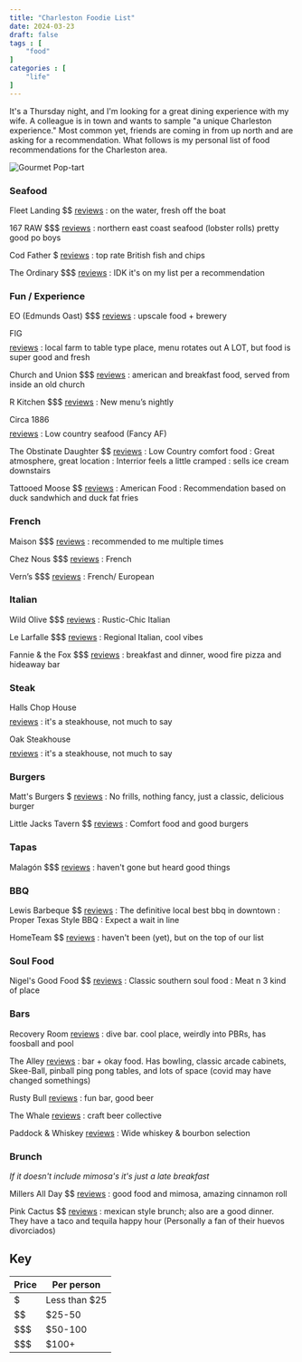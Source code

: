 ```yaml
---
title: "Charleston Foodie List"
date: 2024-03-23
draft: false
tags : [
    "food"
]
categories : [
    "life"
]
---
```


It's a Thursday night, and I'm looking for a great dining experience with my wife. A colleague is in town and wants to sample "a unique Charleston experience." Most common yet, friends are coming in from up north and are asking for a recommendation. What follows is my personal list of food recommendations for the Charleston area.

![Gourmet Pop-tart](../../../images/blogs/pop-tart.jpg)

### Seafood

Fleet Landing $$ [reviews](https://g.co/kgs/DNCkcya)
: on the water, fresh off the boat

167 RAW $$$ [reviews](https://g.co/kgs/AAAhFhx)
: northern east coast seafood (lobster rolls) pretty good po boys

Cod Father $ [reviews](https://g.co/kgs/bPt85V8)
: top rate British fish and chips

The Ordinary $$$ [reviews](https://g.co/kgs/BNw3Qk2)
: IDK it's on my list per a recommendation

### Fun / Experience

EO (Edmunds Oast) $$$ [reviews](https://g.co/kgs/C1Ps6B2)
: upscale food + brewery

FIG $$$$ [reviews](https://g.co/kgs/mVRKwP6)
: local farm to table type place, menu rotates out A LOT, but food is super good and fresh

Church and Union $$$ [reviews](https://g.co/kgs/gq7Mgse)
: american and breakfast food, served from inside an old church

R Kitchen $$$ [reviews](https://g.co/kgs/RnFqW1g)
: New menu’s nightly

Circa 1886 $$$$ [reviews](https://g.co/kgs/sPdG2Ek)
: Low country seafood (Fancy AF)

The Obstinate Daughter $$ [reviews](https://g.co/kgs/HfE2bzP)
: Low Country comfort food
: Great atmosphere, great location
: Interrior feels a little cramped
: sells ice cream downstairs

Tattooed Moose $$ [reviews](https://g.co/kgs/gXHDcxr)
: American Food
: Recommendation based on duck sandwhich and duck fat fries

### French

Maison $$$ [reviews](https://g.co/kgs/i5nkhQC)
: recommended to me multiple times

Chez Nous $$$ [reviews](https://g.co/kgs/6fY4qEo)
: French

Vern’s $$$ [reviews](https://g.co/kgs/AarLV9E)
: French/ European

### Italian

Wild Olive $$$ [reviews](https://g.co/kgs/v3UntU5)
: Rustic-Chic Italian

Le Larfalle $$$ [reviews](https://g.co/kgs/KqkNegB)
: Regional Italian, cool vibes

Fannie & the Fox $$$ [reviews](https://g.co/kgs/LMzX98D)
: breakfast and dinner, wood fire pizza and hideaway bar

### Steak

Halls Chop House $$$$ [reviews](https://g.co/kgs/RBZEXTf)
: it's a steakhouse, not much to say

Oak Steakhouse $$$$ [reviews](https://g.co/kgs/FEuxXSP)
: it's a steakhouse, not much to say

### Burgers

Matt's Burgers $ [reviews](https://g.co/kgs/iH2LeH2)
: No frills, nothing fancy, just a classic, delicious burger

Little Jacks Tavern $$ [reviews](https://g.co/kgs/JM56ENi)
: Comfort food and good burgers

### Tapas

Malagón $$$ [reviews](https://g.co/kgs/cRKzASJ)
: haven't gone but heard good things

### BBQ

Lewis Barbeque $$ [reviews](https://g.co/kgs/pdmjsRY)
: The definitive local best bbq in downtown
: Proper Texas Style BBQ
: Expect a wait in line

HomeTeam $$ [reviews](https://g.co/kgs/7Fq4crt)
: haven't been (yet), but on the top of our list

### Soul Food

Nigel's Good Food $$ [reviews](https://g.co/kgs/JuXCteJ)
: Classic southern soul food
: Meat n 3 kind of place

### Bars

Recovery Room [reviews](https://g.co/kgs/PuA9kJD)
: dive bar. cool place, weirdly into PBRs, has foosball and pool

The Alley [reviews](https://g.co/kgs/fZ7dyUC)
: bar + okay food. Has bowling, classic arcade cabinets, Skee-Ball, pinball ping pong tables, and lots of space (covid may have changed somethings)

Rusty Bull [reviews](https://g.co/kgs/V5PVHa1)
: fun bar, good beer 

The Whale [reviews](https://g.co/kgs/ZHkpi6T)
: craft beer collective

Paddock & Whiskey [reviews](https://g.co/kgs/Sooigzh)
: Wide whiskey & bourbon selection

### Brunch 
_If it doesn't include mimosa's it's just a late breakfast_

Millers All Day $$ [reviews](https://g.co/kgs/8FyttCp)
: good food and mimosa, amazing cinnamon roll

Pink Cactus $$ [reviews](https://g.co/kgs/uAQdZoc)
: mexican style brunch; also are a good dinner. They have a taco and tequila happy hour (Personally a fan of their huevos divorciados)

## Key

| Price | Per person    |
|-------|---------------|
| $     | Less than $25 |
| $$    | $25-50        |
| $$$   | $50-100       |
| $$$   | $100+         |



